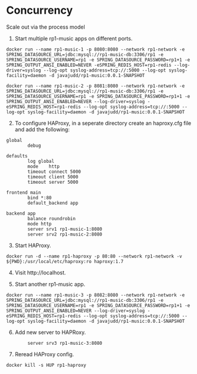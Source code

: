 # Concurrency

Scale out via the process model

1. Start multiple rp1-music apps on different ports.
```
docker run --name rp1-music-1 -p 8080:8080 --network rp1-network -e SPRING_DATASOURCE_URL=jdbc:mysql://rp1-music-db:3306/rp1 -e SPRING_DATASOURCE_USERNAME=rp1 -e SPRING_DATASOURCE_PASSWORD=rp1+1 -e SPRING_OUTPUT_ANSI_ENABLED=NEVER -eSPRING_REDIS_HOST=rp1-redis --log-driver=syslog --log-opt syslog-address=tcp://:5000 --log-opt syslog-facility=daemon -d javajudd/rp1-music:0.0.1-SNAPSHOT

docker run --name rp1-music-2 -p 8081:8080 --network rp1-network -e SPRING_DATASOURCE_URL=jdbc:mysql://rp1-music-db:3306/rp1 -e SPRING_DATASOURCE_USERNAME=rp1 -e SPRING_DATASOURCE_PASSWORD=rp1+1 -e SPRING_OUTPUT_ANSI_ENABLED=NEVER --log-driver=syslog -eSPRING_REDIS_HOST=rp1-redis --log-opt syslog-address=tcp://:5000 --log-opt syslog-facility=daemon -d javajudd/rp1-music:0.0.1-SNAPSHOT
```

2. To configure HAProxy, in a seperate directory create an haproxy.cfg file and add the following:
```
global  
        debug  
  
defaults  
        log global  
        mode    http  
        timeout connect 5000  
        timeout client 5000  
        timeout server 5000  
  
frontend main  
        bind *:80  
        default_backend app  
  
backend app  
        balance roundrobin  
        mode http  
        server srv1 rp1-music-1:8080
        server srv2 rp1-music-2:8080
```

3. Start HAProxy.
```
docker run -d --name rp1-haproxy -p 80:80 --network rp1-network -v ${PWD}:/usr/local/etc/haproxy:ro haproxy:1.7
```

4. Visit http://localhost.

5. Start another rp1-music app.
```
docker run --name rp1-music-3 -p 8082:8080 --network rp1-network -e SPRING_DATASOURCE_URL=jdbc:mysql://rp1-music-db:3306/rp1 -e SPRING_DATASOURCE_USERNAME=rp1 -e SPRING_DATASOURCE_PASSWORD=rp1+1 -e SPRING_OUTPUT_ANSI_ENABLED=NEVER --log-driver=syslog -eSPRING_REDIS_HOST=rp1-redis --log-opt syslog-address=tcp://:5000 --log-opt syslog-facility=daemon -d javajudd/rp1-music:0.0.1-SNAPSHOT
```

6. Add new server to HAPRoxy.
```
        server srv3 rp1-music-3:8080
```

7. Reread HAProxy config.
```
docker kill -s HUP rp1-haproxy
```

